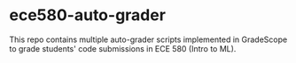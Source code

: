 # ece580-auto-grader
This repo contains multiple auto-grader scripts implemented in GradeScope to grade students' code submissions in ECE 580 (Intro to ML).
